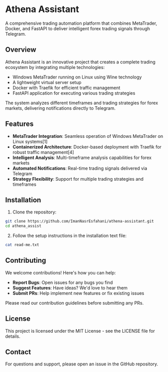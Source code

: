 # Athena Assistant

A comprehensive trading automation platform that combines MetaTrader, Docker, and FastAPI to deliver intelligent forex trading signals through Telegram.

## Overview

Athena Assistant is an innovative project that creates a complete trading ecosystem by integrating multiple technologies:

- Windows MetaTrader running on Linux using Wine technology
- A lightweight virtual server setup
- Docker with Traefik for efficient traffic management
- FastAPI application for executing various trading strategies

The system analyzes different timeframes and trading strategies for forex markets, delivering notifications directly to Telegram.

## Features

- **MetaTrader Integration**: Seamless operation of Windows MetaTrader on Linux systems[1]
- **Containerized Architecture**: Docker-based deployment with Traefik for robust traffic management[4]
- **Intelligent Analysis**: Multi-timeframe analysis capabilities for forex markets
- **Automated Notifications**: Real-time trading signals delivered via Telegram
- **Strategy Flexibility**: Support for multiple trading strategies and timeframes

## Installation

1. Clone the repository:
```bash
git clone https://github.com/ImanNasrEsfahani/athena-assistant.git
cd athena_assist
```

2. Follow the setup instructions in the installation text file:
```bash
cat read-me.txt
```

## Contributing

We welcome contributions! Here's how you can help:

- **Report Bugs**: Open issues for any bugs you find
- **Suggest Features**: Have ideas? We'd love to hear them
- **Submit PRs**: Help implement new features or fix existing issues

Please read our contribution guidelines before submitting any PRs.

## License

This project is licensed under the MIT License - see the LICENSE file for details.

## Contact

For questions and support, please open an issue in the GitHub repository.
